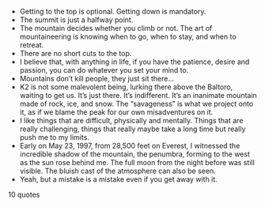  - Getting to the top is optional. Getting down is mandatory.
 - The summit is just a halfway point.
 - The mountain decides whether you climb or not. The art of mountaineering is knowing when to go, when to stay, and when to retreat.
 - There are no short cuts to the top.
 - I believe that, with anything in life, if you have the patience, desire and passion, you can do whatever you set your mind to.
 - Mountains don’t kill people, they just sit there...
 - K2 is not some malevolent being, lurking there above the Baltoro, waiting to get us. It’s just there. It’s indifferent. It’s an inanimate mountain made of rock, ice, and snow. The “savageness” is what we project onto it, as if we blame the peak for our own misadventures on it.
 - I like things that are difficult, physically and mentally. Things that are really challenging, things that really maybe take a long time but really push me to my limits.
 - Early on May 23, 1997, from 28,500 feet on Everest, I witnessed the incredible shadow of the mountain, the penumbra, forming to the west as the sun rose behind me. The full moon from the night before was still visible. The bluish cast of the atmosphere can also be seen.
 - Yeah, but a mistake is a mistake even if you get away with it.

10 quotes